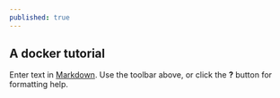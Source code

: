 ```yaml
---
published: true
---
```

## A docker tutorial

Enter text in [Markdown](http://daringfireball.net/projects/markdown/). Use the toolbar above, or click the **?** button for formatting help.
